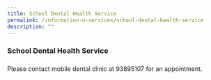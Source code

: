 ```yaml
---
title: School Dental Health Service
permalink: /information-n-services/school-dental-health-service
description: ""
---
```


### School Dental Health Service
### 
Please contact mobile dental clinic at	93895107 for an appointment.
